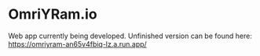 # OmriYRam.io
Web app currently being developed. Unfinished version can be found here:
https://omriyram-an65v4fbiq-lz.a.run.app/
